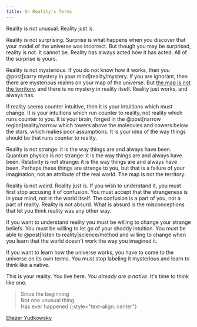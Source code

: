 ```yaml
---
title: On Reality's Terms
---
```

Reality is not unusual. Reality just is.

Reality is not surprising. Surprise is what happens when you discover that your model of the universe was incorrect. But though you may be surprised, reality is not. It cannot be. Reality has always acted how it has acted. All of the surprise is yours.

Reality is not mysterious. If you do not know how it works, then you @post[carry mystery in your mind]reality/mystery. If you are ignorant, then there are mysterious realms on your map of the universe. But [the map is not the territory](http://lesswrong.com/lw/erp/skill_the_map_is_not_the_territory/), and there is no mystery in reality itself. Reality just works, and always has.

If reality seems counter intuitive, then it is your intuitions which must change. It is your intuitions which run counter to reality, not reality which runs counter to you. It is your brain, forged in the @post[narrow region]reality/narrow which towers above the molecules and cowers below the stars, which makes poor assumptions. It is your idea of the way things should be that runs counter to reality.

Reality is not strange: it is the way things are and always have been. Quantum physics is not strange: it is the way things are and always have been. Relativity is not strange: it is the way things are and always have been. Perhaps these things are strange to you, but that is a failure of your imagination, not an attribute of the real world. The map is not the territory.

Reality is not weird. Reality just is. If you wish to understand it, you must first stop accusing it of confusion. You must accept that the strangeness is in your mind, not in the world itself. The confusion is a part of you, not a part of reality. Reality is not absurd. What is absurd is the misconceptions that let you think reality was any other way.

If you want to understand reality you must be willing to change your strange beliefs. You must be willing to let go of your shoddy intuition. You must be able to @post[listen to reality]science/method and willing to change when you learn that the world doesn't work the way you imagined it.

If you want to learn how the universe works, you have to come to the universe on its own terms. You must stop labeling it mysterious and learn to think like a native.

This is your reality. You live here. *You already are a native*. It's time to think like one.

> Since the beginning<br>
> Not one unusual thing<br>
> Has ever happened
{:style="text-align: center"}

<p class="automatic title blockquote"><a href="http://lesswrong.com/lw/hr/universal_law/">Eliezer Yudkowsky</a></p>
